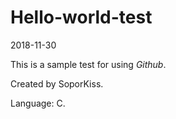 # Hello-world-test

2018-11-30

This is a sample test for using *Github*.

Created by SoporKiss.

Language: C.
